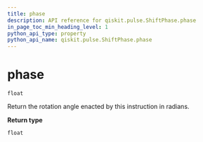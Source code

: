 ```yaml
---
title: phase
description: API reference for qiskit.pulse.ShiftPhase.phase
in_page_toc_min_heading_level: 1
python_api_type: property
python_api_name: qiskit.pulse.ShiftPhase.phase
---
```


# phase

<span id="qiskit.pulse.ShiftPhase.phase" />

`float`

Return the rotation angle enacted by this instruction in radians.

**Return type**

`float`

